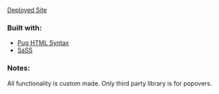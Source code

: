 [Deployed Site](https://zdh.netlify.com/)

### Built with:

- [Pug HTML Syntax](https://pugjs.org/api/getting-started.html)
- [SaSS](https://sass-lang.com/)

### Notes:

All functionality is custom made. Only third party library is for popovers.
